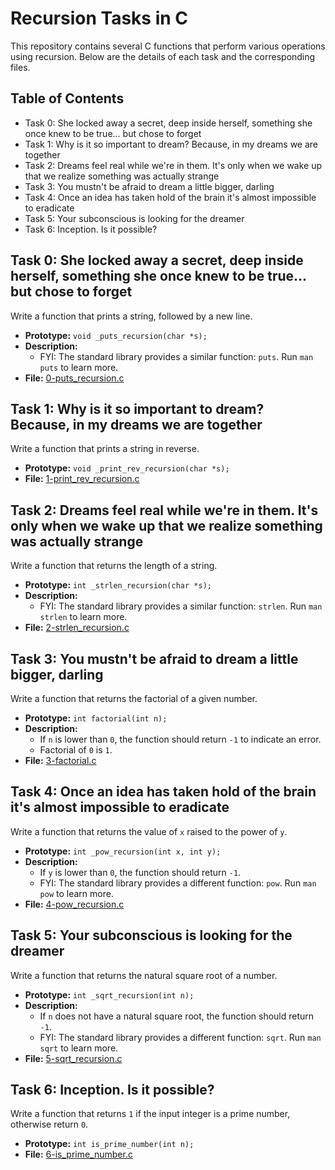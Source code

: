 # Recursion Tasks in C

This repository contains several C functions that perform various operations using recursion. Below are the details of each task and the corresponding files.

## Table of Contents

- Task 0: She locked away a secret, deep inside herself, something she once knew to be true... but chose to forget
- Task 1: Why is it so important to dream? Because, in my dreams we are together
- Task 2: Dreams feel real while we're in them. It's only when we wake up that we realize something was actually strange
- Task 3: You mustn't be afraid to dream a little bigger, darling
- Task 4: Once an idea has taken hold of the brain it's almost impossible to eradicate
- Task 5: Your subconscious is looking for the dreamer
- Task 6: Inception. Is it possible?

## Task 0: She locked away a secret, deep inside herself, something she once knew to be true... but chose to forget

Write a function that prints a string, followed by a new line.

- **Prototype:** `void _puts_recursion(char *s);`
- **Description:**
  - FYI: The standard library provides a similar function: `puts`. Run `man puts` to learn more.
- **File:** [0-puts_recursion.c](0-puts_recursion.c)

## Task 1: Why is it so important to dream? Because, in my dreams we are together

Write a function that prints a string in reverse.

- **Prototype:** `void _print_rev_recursion(char *s);`
- **File:** [1-print_rev_recursion.c](1-print_rev_recursion.c)

## Task 2: Dreams feel real while we're in them. It's only when we wake up that we realize something was actually strange

Write a function that returns the length of a string.

- **Prototype:** `int _strlen_recursion(char *s);`
- **Description:**
  - FYI: The standard library provides a similar function: `strlen`. Run `man strlen` to learn more.
- **File:** [2-strlen_recursion.c](2-strlen_recursion.c)

## Task 3: You mustn't be afraid to dream a little bigger, darling

Write a function that returns the factorial of a given number.

- **Prototype:** `int factorial(int n);`
- **Description:**
  - If `n` is lower than `0`, the function should return `-1` to indicate an error.
  - Factorial of `0` is `1`.
- **File:** [3-factorial.c](3-factorial.c)

## Task 4: Once an idea has taken hold of the brain it's almost impossible to eradicate

Write a function that returns the value of `x` raised to the power of `y`.

- **Prototype:** `int _pow_recursion(int x, int y);`
- **Description:**
  - If `y` is lower than `0`, the function should return `-1`.
  - FYI: The standard library provides a different function: `pow`. Run `man pow` to learn more.
- **File:** [4-pow_recursion.c](4-pow_recursion.c)

## Task 5: Your subconscious is looking for the dreamer

Write a function that returns the natural square root of a number.

- **Prototype:** `int _sqrt_recursion(int n);`
- **Description:**
  - If `n` does not have a natural square root, the function should return `-1`.
  - FYI: The standard library provides a different function: `sqrt`. Run `man sqrt` to learn more.
- **File:** [5-sqrt_recursion.c](5-sqrt_recursion.c)

## Task 6: Inception. Is it possible?

Write a function that returns `1` if the input integer is a prime number, otherwise return `0`.

- **Prototype:** `int is_prime_number(int n);`
- **File:** [6-is_prime_number.c](6-is_prime_number.c)
